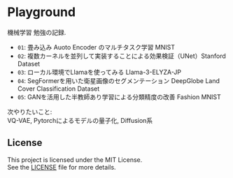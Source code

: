 # Playground
機械学習 勉強の記録.<br>
- `01`: 畳み込み Auoto Encoder のマルチタスク学習 MNIST
- `02`: 複数カーネルを並列して実装することによる効果検証（UNet）Stanford Dataset
- `03`: ローカル環境でLlamaを使ってみる Llama-3-ELYZA-JP
- `04`: SegFormerを用いた衛星画像のセグメンテーション DeepGlobe Land Cover Classification Dataset
- `05`: GANを活用した半教師あり学習による分類精度の改善 Fashion MNIST

次やりたいこと: <br>
VQ-VAE, Pytorchによるモデルの量子化, Diffusion系

## License
This project is licensed under the MIT License.  
See the [LICENSE](LICENSE) file for more details.

